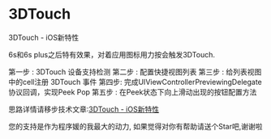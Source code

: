 # 3DTouch
3DTouch - iOS新特性

6s和6s plus之后特有效果，对着应用图标用力按会触发3DTouch.


第一步 : 3DTouch 设备支持检测
第二步 : 配置快捷视图列表
第三步 : 给列表视图中的cell注册 3DTouch 事件
第四步: 完成UIViewControllerPreviewingDelegate 协议回调，实现Peek Pop
第五步 : 在Peek状态下向上滑动出现的按钮配置方法

思路详情请移步技术文章:[3DTouch - iOS新特性](http://www.jianshu.com/p/4a3454befc82)

您的支持是作为程序媛的我最大的动力, 如果觉得对你有帮助请送个Star吧,谢谢啦


